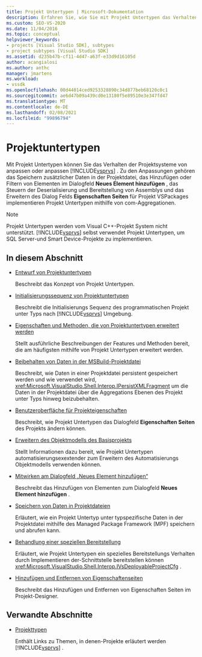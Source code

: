 ```yaml
---
title: Projekt Untertypen | Microsoft-Dokumentation
description: Erfahren Sie, wie Sie mit Projekt Untertypen das Verhalten der Projektsysteme von Visual Studio anpassen können. VSPackages implementieren Projekt Untertypen mithilfe von com-Aggregationen.
ms.custom: SEO-VS-2020
ms.date: 11/04/2016
ms.topic: conceptual
helpviewer_keywords:
- projects [Visual Studio SDK], subtypes
- project subtypes [Visual Studio SDK]
ms.assetid: d235b47b-cf11-4d47-a63f-e33d9d16105d
author: acangialosi
ms.author: anthc
manager: jmartens
ms.workload:
- vssdk
ms.openlocfilehash: 00d44014ced9253328890c34d877beb68120c0c1
ms.sourcegitcommit: ae6d47b09a439cd0e13180f5e89510e3e347fd47
ms.translationtype: MT
ms.contentlocale: de-DE
ms.lasthandoff: 02/08/2021
ms.locfileid: "99896794"
---
```

# <a name="project-subtypes"></a>Projektuntertypen
Mit Projekt Untertypen können Sie das Verhalten der Projektsysteme von anpassen oder anpassen [!INCLUDE[vsprvs](../../code-quality/includes/vsprvs_md.md)] . Zu den Anpassungen gehören das Speichern zusätzlicher Daten in der Projektdatei, das Hinzufügen oder Filtern von Elementen im Dialogfeld **Neues Element hinzufügen** , das Steuern der Deserialisierung und Bereitstellung von Assemblys und das Erweitern des Dialog Felds **Eigenschaften Seiten** für Projekt VSPackages implementieren Projekt Untertypen mithilfe von com-Aggregationen.

> [!NOTE]
> Projekt Untertypen werden vom Visual C++-Projekt System nicht unterstützt. [!INCLUDE[vsprvs](../../code-quality/includes/vsprvs_md.md)] selbst verwendet Projekt Untertypen, um SQL Server-und Smart Device-Projekte zu implementieren.

## <a name="in-this-section"></a>In diesem Abschnitt

- [Entwurf von Projektuntertypen](../../extensibility/internals/project-subtypes-design.md)

  Beschreibt das Konzept von Projekt Untertypen.

- [Initialisierungssequenz von Projektuntertypen](../../extensibility/internals/initialization-sequence-of-project-subtypes.md)

  Beschreibt die Initialisierungs Sequenz des programmatischen Projekt unter Typs nach [!INCLUDE[vsprvs](../../code-quality/includes/vsprvs_md.md)] Umgebung.

- [Eigenschaften und Methoden, die von Projektuntertypen erweitert werden](../../extensibility/internals/properties-and-methods-extended-by-project-subtypes.md)

  Stellt ausführliche Beschreibungen der Features und Methoden bereit, die am häufigsten mithilfe von Projekt Untertypen erweitert werden.

- [Beibehalten von Daten in der MSBuild-Projektdatei](../../extensibility/internals/persisting-data-in-the-msbuild-project-file.md)

  Beschreibt, wie Daten in einer Projektdatei persistent gespeichert werden und wie verwendet wird, <xref:Microsoft.VisualStudio.Shell.Interop.IPersistXMLFragment> um die Daten in der Projektdatei über die Aggregations Ebenen des Projekt unter Typs hinweg beizubehalten.

- [Benutzeroberfläche für Projekteigenschaften](../../extensibility/internals/project-property-user-interface.md)

  Beschreibt, wie Projekt Untertypen das Dialogfeld **Eigenschaften Seiten** des Projekts ändern können.

- [Erweitern des Objektmodells des Basisprojekts](../../extensibility/internals/extending-the-object-model-of-the-base-project.md)

  Stellt Informationen dazu bereit, wie Projekt Untertypen automatisierungsexextender zum Erweitern des Automatisierungs Objektmodells verwenden können.

- [Mitwirken am Dialogfeld „Neues Element hinzufügen“](../../extensibility/internals/contributing-to-the-add-new-item-dialog-box.md)

  Beschreibt das Hinzufügen von Elementen zum Dialogfeld **Neues Element hinzufügen** .

- [Speichern von Daten in Projektdateien](../../extensibility/saving-data-in-project-files.md)

  Erläutert, wie ein Projekt Untertyp unter typspezifische Daten in der Projektdatei mithilfe des Managed Package Framework (MPF) speichern und abrufen kann.

- [Behandlung einer speziellen Bereitstellung](../../extensibility/internals/handling-specialized-deployment.md)

  Erläutert, wie Projekt Untertypen ein spezielles Bereitstellungs Verhalten durch Implementieren der-Schnittstelle bereitstellen können <xref:Microsoft.VisualStudio.Shell.Interop.IVsDeployableProjectCfg> .

- [Hinzufügen und Entfernen von Eigenschaftenseiten](../../extensibility/adding-and-removing-property-pages.md)

  Beschreibt das Hinzufügen und Entfernen von Eigenschaften Seiten im Projekt-Designer.

## <a name="related-sections"></a>Verwandte Abschnitte

- [Projekttypen](../../extensibility/internals/project-types.md)

  Enthält Links zu Themen, in denen-Projekte erläutert werden [!INCLUDE[vsprvs](../../code-quality/includes/vsprvs_md.md)] .
